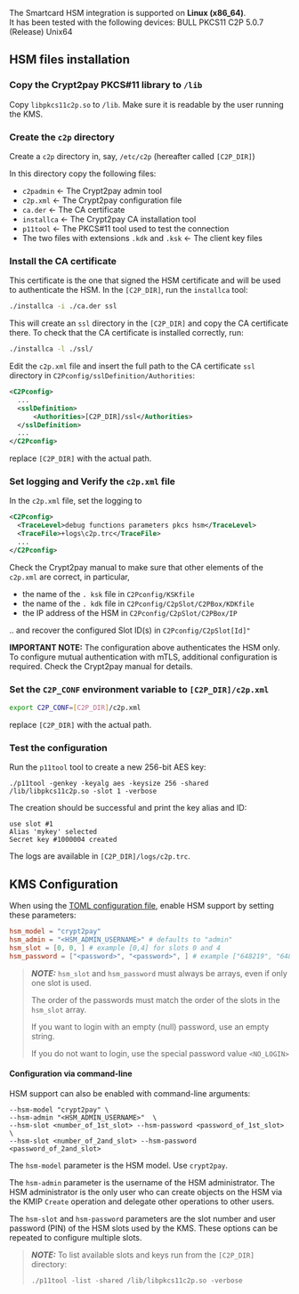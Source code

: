 
The Smartcard HSM integration is supported on **Linux (x86_64)**.  
It has been tested with the following devices: BULL PKCS11 C2P 5.0.7 (Release) Unix64

## HSM files installation

### Copy the Crypt2pay PKCS#11 library to `/lib`

Copy `libpkcs11c2p.so` to `/lib`.
Make sure it is readable by the user running the KMS.

### Create the `c2p` directory

Create a `c2p` directory in, say, `/etc/c2p` (hereafter called `[C2P_DIR]`)

In this directory copy the following files:

- `c2padmin`   <- The Crypt2pay admin tool
- `c2p.xml`    <- The Crypt2pay configuration file
- `ca.der`     <- The CA certificate
- `installca`  <- The Crypt2pay CA installation tool
- `p11tool`    <- The PKCS#11 tool used to test the connection
- The two files with extensions `.kdk` and `.ksk` <- The client key files

### Install the CA certificate

This certificate is the one that signed the HSM certificate and will be used to authenticate the HSM.
In the `[C2P_DIR]`, run the `installca` tool:

```sh
./installca -i ./ca.der ssl
```

This will create an `ssl` directory in the `[C2P_DIR]` and copy the CA certificate there.
To check that the CA certificate is installed correctly, run:

```sh
./installca -l ./ssl/
```

Edit the `c2p.xml` file and insert the full path to the CA certificate `ssl` directory in `C2Pconfig/sslDefinition/Authorities`:
```xml
<C2Pconfig>
  ...
  <sslDefinition>
	  <Authorities>[C2P_DIR]/ssl</Authorities>
  </sslDefinition>
  ...
</C2Pconfig>
```
replace `[C2P_DIR]` with the actual path.

### Set logging and Verify the `c2p.xml` file

In the `c2p.xml` file, set the logging to

```xml
<C2Pconfig>
  <TraceLevel>debug functions parameters pkcs hsm</TraceLevel>
  <TraceFile>+logs\c2p.trc</TraceFile>
  ...
</C2Pconfig>
```

Check the Crypt2pay manual to make sure that other elements of the `c2p.xml` are correct, in particular,

- the name of the `. ksk` file in `C2Pconfig/KSKfile`
- the name of the `. kdk` file in `C2Pconfig/C2pSlot/C2PBox/KDKfile`
- the IP address of the HSM in `C2Pconfig/C2pSlot/C2PBox/IP`

.. and recover the configured Slot ID(s) in `C2Pconfig/C2pSlot[Id]"`

**IMPORTANT NOTE:** The configuration above authenticates the HSM only.
To configure mutual authentication with mTLS, additional configuration is required.
Check the Crypt2pay manual for details.

### Set the `C2P_CONF` environment variable to `[C2P_DIR]/c2p.xml`

```sh
export C2P_CONF=[C2P_DIR]/c2p.xml
```
replace `[C2P_DIR]` with the actual path.


### Test the configuration

Run the `p11tool` tool to create a new 256-bit AES key:

```shell
./p11tool -genkey -keyalg aes -keysize 256 -shared /lib/libpkcs11c2p.so -slot 1 -verbose
```

The creation should be successful and print the key alias and ID:
```shell
use slot #1
Alias 'mykey' selected
Secret key #1000004 created
```

The logs are available in `[C2P_DIR]/logs/c2p.trc`.

## KMS Configuration

When using the [TOML configuration file](../server_configuration_file.md#toml-configuration-file), enable HSM support by setting these parameters:

```toml
hsm_model = "crypt2pay"
hsm_admin = "<HSM_ADMIN_USERNAME>" # defaults to "admin"
hsm_slot = [0, 0, ] # example [0,4] for slots 0 and 4
hsm_password = ["<password>", "<password>", ] # example ["648219", "648219"] for slots 0 and 4
```
> **_NOTE:_**  `hsm_slot` and `hsm_password` must always be arrays, even if only one slot is used.
> 
> The order of the passwords must match the order of the slots in the `hsm_slot` array.
> 
> If you want to login with an empty (null) password, use an empty string. 
> 
> If you do not want to login, use the special password value `<NO_LOGIN>`

#### Configuration via command-line
HSM support can also be enabled with command-line arguments:
```shell
--hsm-model "crypt2pay" \
--hsm-admin "<HSM_ADMIN_USERNAME>"  \
--hsm-slot <number_of_1st_slot> --hsm-password <password_of_1st_slot> \
--hsm-slot <number_of_2and_slot> --hsm-password <password_of_2and_slot>
```

The `hsm-model` parameter is the HSM model. Use `crypt2pay`.

The `hsm-admin` parameter is the username of the HSM administrator.
The HSM administrator is the only user who can create objects on the HSM via the KMIP `Create` operation
and delegate other operations to other users.

The `hsm-slot` and `hsm-password` parameters are the slot number and user password (PIN) of the HSM slots used by the KMS.
These options can be repeated to configure multiple slots.

> **_NOTE:_** To list available slots and keys run from the `[C2P_DIR]` directory:
> ```shell
> ./p11tool -list -shared /lib/libpkcs11c2p.so -verbose
> ```